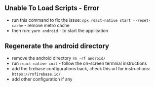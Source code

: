 
## Unable To Load Scripts - Error
- run this command to fix the issue: `npx react-native start --reset-cache` - remove metro cache
- then run: `yarn android` - to start the application

## Regenerate the android directory
- remove the android directory `rm -rf android/`
- run `react-native init` - follow the on-screen termnial instructions
- add the firebase configurations back, check this url for instructions: `https://rnfirebase.io/`
- add other configuration if any